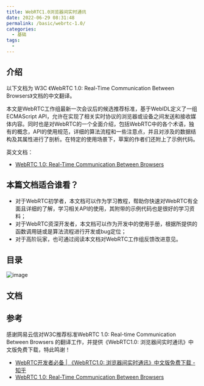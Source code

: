 ```yaml
---
title: WebRTC1.0浏览器间实时通讯
date: 2022-06-29 08:31:48
permalink: /basic/webrtc-1.0/
categories:
  - 基础
tags:
  - 
---
```


## 介绍

以下文档为 W3C 《WebRTC 1.0: Real-Time Communication Between Browsers》文档的中文翻译。

本文是WebRTC工作组最新一次会议后的候选推荐标准，基于WebIDL定义了一组ECMAScript API，允许在实现了相关实时协议的浏览器或设备之间发送和接收媒体内容。同时也是对WebRTC的一个全面介绍，包括WebRTC中的各个术语，独有的概念，API的使用规范，详细的算法流程和一些注意点，并且对涉及的数据结构及其属性进行了剖析。在特定的使用场景下，草案的作者们还附上了示例代码。

英文文档：

- [WebRTC 1.0: Real-Time Communication Between Browsers](https://www.w3.org/TR/2021/REC-webrtc-20210126/)

## 本篇文档适合谁看？

- 对于WebRTC初学者，本文档可以作为学习教程，帮助你快速对WebRTC有全面且详细的了解，学习相关API的使用，其附带的示例代码也是很好的学习资料；
- 对于WebRTC资深开发者，本文档可以作为开发中的使用手册，根据所提供的函数调用链或是算法流程进行开发或bug定位；
- 对于高阶玩家，也可通过阅读本文档对WebRTC工作组反馈改进意见。

## 目录

![image](https://cdn.jsdelivr.net/gh/jonsam-ng/image-hosting@master/20220629/image.5t14lo3d34o0.webp)

## 文档

<ClientOnly>
<Pdf src="/book/《WebRTC1.0-浏览器间实时通讯》中文版.pdf" />
</ClientOnly>

## 参考

感谢网易云信对W3C推荐标准WebRTC 1.0: Real-time Communication Between Browsers 的翻译工作，并提供《WebRTC1.0: 浏览器间实时通讯》中文版免费下载，特此鸣谢！

- [WebRTC开发者必备 | 《WebRTC1.0: 浏览器间实时通讯》中文版免费下载 - 知乎](https://zhuanlan.zhihu.com/p/58297317)
- [WebRTC 1.0: Real-Time Communication Between Browsers](https://www.w3.org/TR/2021/REC-webrtc-20210126/)
